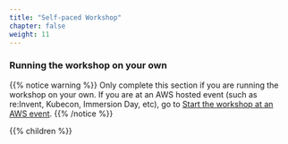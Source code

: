 ```yaml
---
title: "Self-paced Workshop"
chapter: false
weight: 11
---
```


### Running the workshop on your own


{{% notice warning %}}
Only complete this section if you are running the workshop on your own. If you are at an AWS hosted event (such as re:Invent, Kubecon, Immersion Day, etc), go to [Start the workshop at an AWS event](/getting_started/aws_event.html).
{{% /notice %}}

{{% children %}}

